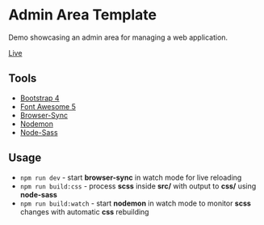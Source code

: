 # Admin Area Template

Demo showcasing an admin area for managing a web application.

[Live](http://azdanov.js.org/admin-area-template/)

## Tools

* [Bootstrap 4](https://github.com/twbs/bootstrap)
* [Font Awesome 5](https://github.com/FortAwesome/Font-Awesome)
* [Browser-Sync](https://github.com/Browsersync/browser-sync)
* [Nodemon](https://github.com/remy/nodemon)
* [Node-Sass](https://github.com/sass/node-sass)

## Usage

* `npm run dev` - start __browser-sync__ in watch mode for live reloading
* `npm run build:css` - process __scss__ inside __src/__ with output to __css/__ using __node-sass__
* `npm run build:watch` - start __nodemon__ in watch mode to monitor __scss__ changes with automatic __css__ rebuilding
